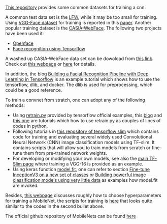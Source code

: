 [This repository](https://github.com/L706077/Face-Recognition-Dataset-for-Training) provides some common datasets for training a cnn.

A common test data set is the [LFW](http://vis-www.cs.umass.edu/lfw/index.html), while it may be too small for training. Using [VGG-Face dataset](http://www.robots.ox.ac.uk/~vgg/data/vgg_face/) for training is reported in this [paper](https://arxiv.org/abs/1710.01494). Another popular training dataset is the [CASIA-WebFace](http://www.cbsr.ia.ac.cn/english/CASIA-WebFace-Database.html). The following two projects have been used it:

- [Openface](https://github.com/cmusatyalab/openface)
- [Face recognition using Tensorflow](https://github.com/davidsandberg/facenet)

A washed up CASIA-WebFace data set can be dowoload from [this link](https://pan.baidu.com/s/1kUUP0IN#list/path=%2F). Check out [this webpage](https://github.com/cmusatyalab/openface/issues/119) or [here](https://groups.google.com/forum/#!topic/cmu-openface/Xue_D4_mxDQ) for details.

In addition, the blog [Building a Facial Recognition Pipeline with Deep Learning in Tensorflow](https://hackernoon.com/building-a-facial-recognition-pipeline-with-deep-learning-in-tensorflow-66e7645015b8) is an example tutorial which shows how to use the tensorflow, dlib, and docker. The dlib is used for preprocessing, which could be a good reference.

To train a convnet from stratch, one can adopt any of the following methods:
- Using [retrain.py](https://github.com/tensorflow/tensorflow/tree/master/tensorflow/examples/image_retraining) provided by tensorflow official examples, this [blog](https://hackernoon.com/creating-insanely-fast-image-classifiers-with-mobilenet-in-tensorflow-f030ce0a2991) and [this one](https://hackernoon.com/building-an-insanely-fast-image-classifier-on-android-with-mobilenets-in-tensorflow-dc3e0c4410d4) are tutorials which how to use retrain.py as couples of lines of codes in python.
- Following tutorials in [this repository of tensorflow slim](https://github.com/tensorflow/models/tree/master/research/slim#Training) which contains code for training and evaluating several widely used Convolutional Neural Network (CNN) image classification models using TF-slim. It contains scripts that will allow you to train models from scratch or fine-tune them from pre-trained network weights.
- For developing or modifying your own models, see also the [main TF-Slim page](https://github.com/tensorflow/tensorflow/tree/master/tensorflow/contrib/slim) where training a VGG-16 is provided as an example.
- Using keras function [model.fit](https://keras.io/getting-started/sequential-model-guide/#training), one can refer to section [Fine-tune InceptionV3 on a new set of classes](https://keras.io/applications/) or [Building powerful image classification models using very little data](https://blog.keras.io/building-powerful-image-classification-models-using-very-little-data.html) as examples how model.fit are invoked.

Besides, [this webpage](https://github.com/Zehaos/MobileNet/issues/33) discusses roughly how to choose hyperparameters for training a MobileNet, the scripts for training is [here](https://github.com/Zehaos/MobileNet/blob/master/train_image_classifier.py) that looks quite similar to the codes in the second bullet above.

The official github repository of MobileNets can be found [here](https://github.com/tensorflow/models/blob/master/research/slim/nets/mobilenet_v1.md)
